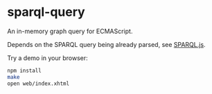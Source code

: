 # sparql-query

An in-memory graph query for ECMAScript.

Depends on the SPARQL query being already parsed, see [SPARQL.js](https://github.com/RubenVerborgh/SPARQL.js).

Try a demo in your browser:

```sh
npm install
make
open web/index.xhtml
```
